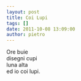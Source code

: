 ```yaml
---
layout: post
title: Coi Lupi
tags: []
date: 2011-10-08 13:09:00
author: pietro
---
```

Ore buie<br/>disegni cupi<br/>luna alta<br/>ed io coi lupi.

